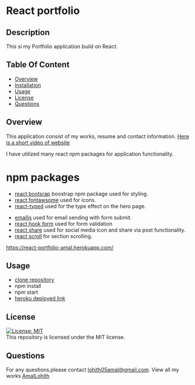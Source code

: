 # React portfolio

## Description

This si my Portfolio application build on React.

## Table Of Content

- [Overview](#overview)
- [Installation](#installation)
- [Usage](#usage)
- [License](#license)
- [Questions](#questions)

## Overview

This application consist of my works, resume and contact information.
[Here is a short video of website](https://youtu.be/g0x2KyZHsKs)

I have utilized many react npm packages for application functionality.

# npm packages

- [react bootsrap](https://www.npmjs.com/package/bootstrap)
  boostrap npm package used for styling.
- [react fontawsome](https://www.npmjs.com/package/@fortawesome/react-fontawesome) used for icons.
- [react-typed](https://www.npmjs.com/package/react-typed) used for the type effect on the hero page.

* [emailjs](https://www.emailjs.com/) used for email sending with form submit.
* [react hook form](https://react-hook-form.com/) used for form validation
* [react share](https://www.npmjs.com/package/react-share) used for social media icon and share via post functionality.
* [react scroll](https://www.npmjs.com/package/react-scroll) for section scrolling.

https://react-portfolio-amal.herokuapp.com/

## Usage

- [clone repository](https://github.com/LohithAmal/react-portfolio-)
- npm install
- npm start
- [heroku deployed link](https://react-portfolio-amal.herokuapp.com/)

## License

[![License: MIT](https://img.shields.io/badge/License-MIT-yellow.svg)](https://opensource.org/licenses/MIT)
<br>
This repository is licensed under the MIT license.

## Questions

For any questions,please contact [lohith05amal@gmail.com](mailto:lohith05amal@gmail.com). View all my works [AmalLohith](https://github.com/LohithAmal)

